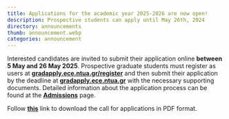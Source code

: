 ```yaml
---
title: Applications for the academic year 2025-2026 are now open!
description: Prospective students can apply until May 26th, 2024 
directory: announcements
thumb: announcement.webp
categories: announcement
---
```


Interested candidates are invited to submit their application online <strong>between 5 May and 26 May 2025</strong>. Prospective graduate
students must register as users at <a href ="https://gradapply.ece.ntua.gr/register" target="_blank"><strong>gradapply.ece.ntua.gr/register</strong></a> 
and then submit their application by the deadline at <a href ="https://gradapply.ece.ntua.gr/" target="_blank"><strong>gradapply.ece.ntua.gr</strong></a> 
with the necessary supporting documents.
Detailed information about the application process can be found at the <a href ="/admissions" target="_blank"><strong>Admissions</strong></a> page.

Follow <a href="{{ site.baseurl }}/files/NTUA TEAM-Call for applications 2025-2026.pdf" target="_blank"><strong>this</strong></a> link to download the call for applications in PDF format.

